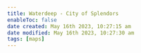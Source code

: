 ```yaml
---
title: Waterdeep - City of Splendors
enableToc: false
date created: May 16th 2023, 10:27:15 am
date modified: May 16th 2023, 10:27:30 am
tags: [maps]
---
```

